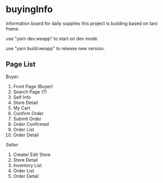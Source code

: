 # buyingInfo
Information board for daily supplies
this project is building based on taro frame.

use "yarn dev:weapp" to start on dev mode.

use "yarn build:weapp" to release new version.


## Page List

Buyer:

1. Front Page (Buyer)
2. Search Page (?)
3. Self Info
4. Store Detail
5. My Cart
6. Confirm Order
7. Submit Order
8. Order Confirmed
9. Order List
10. Order Detail 

Seller:

1. Create/ Edit Store
1. Store Detail
1. Inventory List
1. Order List
1. Order Detail
